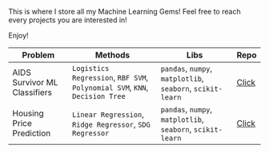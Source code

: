 This is where I store all my Machine Learning Gems! Feel free to reach every projects you are interested in!

Enjoy!

| **Problem**                                                             | **Methods**                                                             | **Libs**                                       | **Repo** |
|-------------------------------------------------------------------------|-------------------------------------------------------------------------|------------------------------------------------|---------|
| AIDS Survivor ML Classifiers                                            | `Logistics Regression`, `RBF SVM`, `Polynomial SVM`, `KNN`, `Decision Tree` | `pandas`, `numpy`, `matplotlib`, `seaborn`, `scikit-learn` | [Click](https://github.com/maidinh2409/AIDS-ML-Classification)   |
| Housing Price Prediction                                                | `Linear Regression`, `Ridge Regressor`, `SDG Regressor`                  | `pandas`, `numpy`, `matplotlib`, `seaborn`, `scikit-learn` | [Click](https://github.com/maidinh2409/ML-Repositories/blob/main/Regression%20Models/Lab2_Demi_L_139.ipynb)   |
